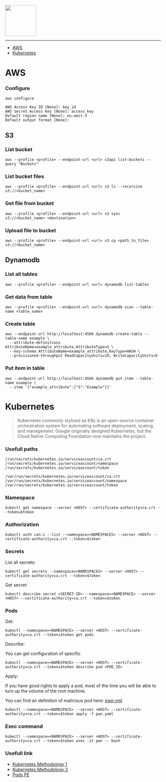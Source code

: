 <picture>
    <source height="100px" srcset="https://user-images.githubusercontent.com/22857002/173680216-a56be2b1-a2d0-4ca9-8739-40f08b0d487e.svg#gh-dark-mode-only" media="(prefers-color-scheme: dark)">
    <img height="100px" src="https://user-images.githubusercontent.com/28403617/172728814-0628eea3-922e-4011-8411-51c562f4e576.svg#gh-light-mode-only">
</picture>

---

- [AWS](#aws)
- [Kubernetes](#kubernetes)

# AWS
### Configure
```
aws configure

AWS Access Key ID [None]: key_id
AWS Secret Access Key [None]: access_key
Default region name [None]: eu-west-3 
Default output format [None]:
```

## S3
### List bucket
```
aws --profile <profile> --endpoint-url <url> s3api list-buckets --query "Buckets"
```

### List bucket files
```
aws --profile <profile> --endpoint-url <url> s3 ls --recursive s3://<bucket_name>
```

### Get file from bucket
```
aws --profile <profile> --endpoint-url <url> s3 sync s3://<bucket_name> <destination>
```

### Upload file to bucket
```
aws --profile <profile> --endpoint-url <url> s3 cp <path_to_file> s3://<bucket_name>
```

## Dynamodb
### List all tables
```
aws --profile <profile> --endpoint-url <url> dynamodb list-tables
```

### Get data from table
```
aws --profile <profile> --endpoint-url <url> dynamodb scan --table-name <table_name>
```

### Create table
```
aws --endpoint-url http://localhost:4566 dynamodb create-table --table-name example \
  --attribute-definitions AttributeName=example_attribute,AttributeType=S \
  --key-schema AttributeName=example_attribute,KeyType=HASH \
  --provisioned-throughput ReadCapacityUnits=10, WriteCapacityUnits=5
```

### Put item in table
```
aws --endpoint-url http://localhost:4566 dynamodb put-item --table-name example \
  --item '{"example_attribute":{"S":"Example"}}'
```

# Kubernetes

> Kubernetes commonly stylized as K8s is an open-source container orchestration system for automating software deployment, scaling, and management. Google originally designed Kubernetes, but the Cloud Native Computing Foundation now maintains the project. 

### Usefull paths


```
/run/secrets/kubernetes.io/serviceaccount/ca.crt
/run/secrets/kubernetes.io/serviceaccount/namespace
/run/secrets/kubernetes.io/serviceaccount/token

/var/run/secrets/kubernetes.io/serviceaccount/ca.crt
/var/run/secrets/kubernetes.io/serviceaccount/namespace
/var/run/secrets/kubernetes.io/serviceaccount/token
```

### Namespace

```
kubectl get namespace --server <HOST> --certificate-authority=ca.crt --token=$token
```

### Authorization

```
kubectl auth can-i --list --namespace=<NAMESPACES> --server <HOST> --certificate-authority=ca.crt --token=$token
```

### Secrets

List all secrets:
```
kubectl get secrets --namespace=<NAMESPACES> --server <HOST> --certificate-authority=ca.crt --token=$token
```

Get secret:

```
kubectl describe secret <SECRET-ID> --namespace=<NAMESPACE> --server <HOST> --certificate-authority=ca.crt --token=$token
```

### Pods

Get:

```
kubectl --namespace=<NAMESPACE> --server <HOST> --certificate-authority=ca.crt --token=$token get pods
```

Describe:

You can get configuration of specific
```
kubectl --namespace=<NAMESPACE> --server <HOST> --certificate-authority=ca.crt --token=$token describe pod <POD_ID>
```

Apply:

If you have good rights to apply a pod, most of the time you will be able to turn up the volume of the root machine.

You can find an definition of malicious pod here: [pwn.yml](https://github.com/sawyerf/HackSheet/scripts/pwn.yaml)

```
kubectl --namespace=<NAMESPACE> --server <HOST> --certificate-authority=ca.crt --token=$token apply -f pwn.yaml
```

### Exec command

```
kubectl --namespace=<NAMESPACE> --server <HOST> --certificate-authority=ca.crt --token=$token exec -it pwn -- bash
```

### Usefull link

- [Kubernetes Methodology 1](https://www.cyberark.com/resources/threat-research-blog/kubernetes-pentest-methodology-part-1)
- [Kubernetes Methodology 2](https://www.cyberark.com/resources/threat-research-blog/kubernetes-pentest-methodology-part-2)
- [Pods PE](https://bishopfox.com/blog/kubernetes-pod-privilege-escalation)
